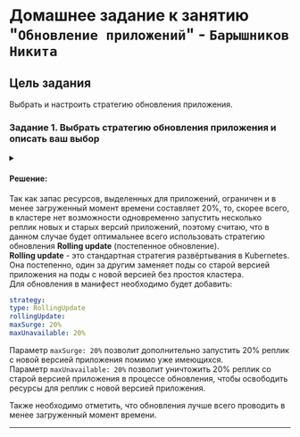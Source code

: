 # Домашнее задание к занятию "`Обновление приложений`" - `Барышников Никита`


## Цель задания

Выбрать и настроить стратегию обновления приложения.

### Задание 1. Выбрать стратегию обновления приложения и описать ваш выбор
<details>
	<summary></summary>
      <br>

1. Имеется приложение, состоящее из нескольких реплик, которое требуется обновить.
2. Ресурсы, выделенные для приложения, ограничены, и нет возможности их увеличить.
3. Запас по ресурсам в менее загруженный момент времени составляет 20%.
4. Обновление мажорное, новые версии приложения не умеют работать со старыми.
5. Вам нужно объяснить свой выбор стратегии обновления приложения.

</details>

#### Решение:

Так как запас ресурсов, выделенных для приложений, ограничен и в менее загруженный момент времени составляет 20%, то, скорее всего, в кластере нет возможности одновременно запустить несколько реплик новых и старых версий приложений, поэтому считаю, что в данном случае будет оптимальнее всего использовать стратегию обновления **Rolling update** (постепенное обновление).  
**Rolling update** - это стандартная стратегия развёртывания в Kubernetes. Она постепенно, один за другим заменяет поды со старой версией приложения на поды с новой версией без простоя кластера.  
Для обновления в манифест необходимо будет добавить:
```yaml
strategy:
type: RollingUpdate
rollingUpdate:
maxSurge: 20%
maxUnavailable: 20%
```

Параметр `maxSurge: 20%` позволит дополнительно запустить 20% реплик с новой версией приложения помимо уже имеющихся.  
Параметр `maxUnavailable: 20%` позволит уничтожить 20% реплик со старой версией приложения в процессе обновления, чтобы освободить ресурсы для реплик с новой версией приложения.

Также необходимо отметить, что обновления лучше всего проводить в менее загруженный момент времени.

---